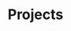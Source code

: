 ---
title: Projects
short-description: Links to projects, talks, larger works, etc.
permalink: Projects
---